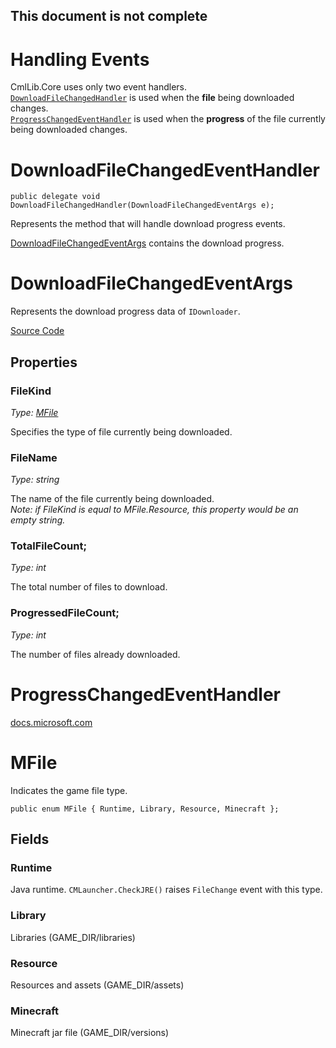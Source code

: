 ## This document is not complete

# Handling Events

CmlLib.Core uses only two event handlers.  
[`DownloadFileChangedHandler`](#DownloadFileChangedEventHandler) is used when the **file** being downloaded changes.  
[`ProgressChangedEventHandler`](https://docs.microsoft.com/en-us/dotnet/api/system.componentmodel.progresschangedeventhandler?view=netcore-3.1) is used when the **progress** of the file currently being downloaded changes.

# DownloadFileChangedEventHandler

`public delegate void DownloadFileChangedHandler(DownloadFileChangedEventArgs e);`

Represents the method that will handle download progress events.

[DownloadFileChangedEventArgs](#DownloadFileChangedEventArgs) contains the download progress.

# DownloadFileChangedEventArgs

Represents the download progress data of `IDownloader`.

[Source Code](https://github.com/CmlLib/CmlLib.Core/blob/master/CmlLib/Core/Downloader/DownloadFileChangedEventArgs.cs)

## Properties

### FileKind

_Type: [MFile](#MFile)_

Specifies the type of file currently being downloaded.

### FileName

_Type: string_

The name of the file currently being downloaded.  
_Note: if FileKind is equal to MFile.Resource, this property would be an empty string._

### TotalFileCount;

_Type: int_

The total number of files to download.

### ProgressedFileCount;

_Type: int_

The number of files already downloaded.

# ProgressChangedEventHandler

[docs.microsoft.com](https://docs.microsoft.com/en-us/dotnet/api/system.componentmodel.progresschangedeventhandler?view=netcore-3.1)

# MFile

Indicates the game file type.

`public enum MFile { Runtime, Library, Resource, Minecraft };`

## Fields

### Runtime

Java runtime. `CMLauncher.CheckJRE()` raises `FileChange` event with this type.

### Library

Libraries (GAME_DIR/libraries)

### Resource

Resources and assets (GAME_DIR/assets)

### Minecraft

Minecraft jar file (GAME_DIR/versions)
